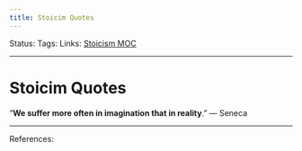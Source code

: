 ```yaml
---
title: Stoicim Quotes
---
```

Status:
Tags:
Links: [Stoicism MOC](out/stoicism-moc.md)
___
# Stoicim Quotes
“**We suffer more often in imagination that in reality**.” — Seneca
___
References: